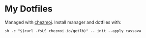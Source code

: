 My Dotfiles
===========

Managed with [chezmoi](https://www.chezmoi.io/). Install manager and dotfiles with:

    sh -c "$(curl -fsLS chezmoi.io/getlb)" -- init --apply cassava
